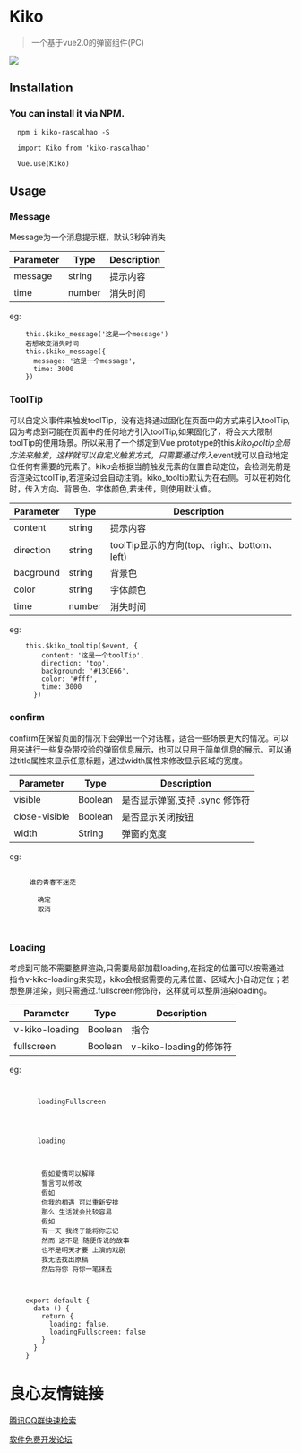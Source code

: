 # Kiko

> 一个基于vue2.0的弹窗组件(PC)

![](https://dr5mo5s7lqrtc.cloudfront.net/items/211R3u2S271D322u2b2u/introduction.gif?X-CloudApp-Visitor-Id=6f7dbfc2165658575196df8d07c08cc0&v=7c11ce67)

## Installation
### You can install it via NPM.

```
  npm i kiko-rascalhao -S

  import Kiko from 'kiko-rascalhao'

  Vue.use(Kiko)
```

## Usage

### Message

Message为一个消息提示框，默认3秒钟消失

| Parameter | Type | Description |
| -------- | ------- | ------ |
| message | string | 提示内容 |
| time | number | 消失时间 |

eg:

```
    this.$kiko_message('这是一个message')
    若想改变消失时间
    this.$kiko_message({
      message: '这是一个message',
      time: 3000
    })
```

### ToolTip

可以自定义事件来触发toolTip，没有选择通过固化在页面中的方式来引入toolTip,因为考虑到可能在页面中的任何地方引入toolTip,如果固化了，将会大大限制toolTip的使用场景。所以采用了一个绑定到Vue.prototype的this.$kiko_tooltip全局方法来触发，这样就可以自定义触发方式，只需要通过传入$event就可以自动地定位任何有需要的元素了。kiko会根据当前触发元素的位置自动定位，会检测先前是否渲染过toolTip,若渲染过会自动注销。kiko_tooltip默认为在右侧。可以在初始化时，传入方向、背景色、字体颜色,若未传，则使用默认值。

| Parameter | Type | Description |
| --------| ------- | -------- |
| content | string | 提示内容 |
| direction | string | toolTip显示的方向(top、right、bottom、left) |
| bacground | string | 背景色 |
| color | string | 字体颜色 |
| time | number | 消失时间 |

eg:

```
    this.$kiko_tooltip($event, {
        content: '这是一个toolTip',
        direction: 'top',
        background: '#13CE66',
        color: '#fff',
        time: 3000
      })
```

### confirm

confirm在保留页面的情况下会弹出一个对话框，适合一些场景更大的情况。可以用来进行一些复杂带校验的弹窗信息展示，也可以只用于简单信息的展示。可以通过title属性来显示任意标题，通过width属性来修改显示区域的宽度。

| Parameter | Type | Description |
| --------| ------- | -------- |
| visible | Boolean | 是否显示弹窗,支持 .sync 修饰符 |
| close-visible | Boolean | 是否显示关闭按钮 |
| width | String | 弹窗的宽度 |

eg:

```
   
     谁的青春不迷茫 
     
       确定 
       取消 
     
   
```

### Loading

考虑到可能不需要整屏渲染,只需要局部加载loading,在指定的位置可以按需通过指令v-kiko-loading来实现，kiko会根据需要的元素位置、区域大小自动定位；若想整屏渲染，则只需通过.fullscreen修饰符，这样就可以整屏渲染loading。

| Parameter | Type | Description |
| --------| ------ | ----- |
| v-kiko-loading | Boolean | 指令 |
| fullscreen | Boolean | v-kiko-loading的修饰符 |

eg:

```
     
     
       loadingFullscreen 
     

     
     
       loading 
     
     
       
        假如爱情可以解释
        誓言可以修改
        假如
        你我的相遇 可以重新安排
        那么 生活就会比较容易
        假如
        有一天 我终于能将你忘记
        然而 这不是 随便传说的故事
        也不是明天才要 上演的戏剧
        我无法找出原稿
        然后将你 将你一笔抹去
       
     

    export default {
      data () {
        return {
          loading: false,
          loadingFullscreen: false
        }
      }
    }
```


 # 良心友情链接

[腾讯QQ群快速检索](http://u.720life.cn/s/8cf73f7c)

[软件免费开发论坛](http://u.720life.cn/s/bbb01dc0)